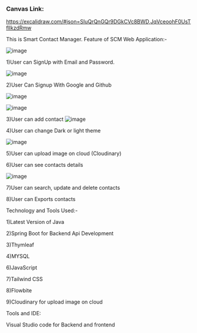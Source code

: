 ### Canvas Link:

https://excalidraw.com/#json=SIuQrQnGQr9DGkCVc8BWD,JqVceoohF0UsTfllkzdRmw


This is Smart Contact Manager.
Feature of SCM Web Application:-

![image](https://github.com/user-attachments/assets/34c80c45-47d6-4b62-be15-ff54cefba917)


1)User can SignUp with Email and Password.

![image](https://github.com/user-attachments/assets/ef3fe6ad-4806-4737-9d1e-bcb9b6559ecb)

2)User Can Signup With Google and Github

![image](https://github.com/user-attachments/assets/c52fb542-8290-4c0e-8e10-a56970e682c5)

![image](https://github.com/user-attachments/assets/e321c916-4081-4d50-97fd-bb62af8ba367)

3)User can add contact
![image](https://github.com/user-attachments/assets/c5cd6208-dd5d-4225-b801-307179cd639e)

4)User can change Dark or light theme


![image](https://github.com/user-attachments/assets/2727cb49-9094-4721-934c-c095db5d03b8)

5)User can upload image on cloud (Cloudinary)

6)User can see contacts details


![image](https://github.com/user-attachments/assets/a8842688-79d0-46bd-bf02-289da13c7737)

7)User can search, update and delete contacts

8)User can Exports contacts


Technology and Tools Used:-

1)Latest Version of Java

2)Spring Boot for Backend Api Development

3)Thymleaf

4)MYSQL

6)JavaScript

7)Tailwind CSS

8)Flowbite

9)Cloudinary for upload image on cloud


Tools and IDE:

Visual Studio code for Backend and frontend






